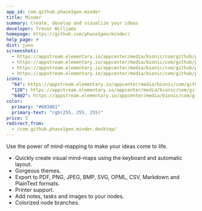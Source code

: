 ```yaml
---
app_id: com.github.phase1geo.minder
title: Minder
summary: Create, develop and visualize your ideas
developer: Trevor Williams
homepage: https://github.com/phase1geo/minder/
help_page: #
dist: juno
screenshots:
  - https://appstream.elementary.io/appcenter/media/bionic/com/github/phase1geo.minder/675A960FEAD5224BB5CA6C58E74D5E87/screenshots/image-1_orig.png
  - https://appstream.elementary.io/appcenter/media/bionic/com/github/phase1geo.minder/675A960FEAD5224BB5CA6C58E74D5E87/screenshots/image-2_orig.png
  - https://appstream.elementary.io/appcenter/media/bionic/com/github/phase1geo.minder/675A960FEAD5224BB5CA6C58E74D5E87/screenshots/image-3_orig.png
  - https://appstream.elementary.io/appcenter/media/bionic/com/github/phase1geo.minder/675A960FEAD5224BB5CA6C58E74D5E87/screenshots/image-4_orig.png
icons:
  "64": https://appstream.elementary.io/appcenter/media/bionic/com/github/phase1geo.minder/675A960FEAD5224BB5CA6C58E74D5E87/icons/64x64/com.github.phase1geo.minder_com.github.phase1geo.minder.png
  "128": https://appstream.elementary.io/appcenter/media/bionic/com/github/phase1geo.minder/675A960FEAD5224BB5CA6C58E74D5E87/icons/128x128/com.github.phase1geo.minder_com.github.phase1geo.minder.png
  "64@2": https://appstream.elementary.io/appcenter/media/bionic/com/github/phase1geo.minder/675A960FEAD5224BB5CA6C58E74D5E87/icons/64x64@2/com.github.phase1geo.minder_com.github.phase1geo.minder.png
color:
  primary: "#603461"
  primary-text: "rgb(255, 255, 255)"
price: 5
redirect_from:
  - /com.github.phase1geo.minder.desktop/
---
```


<p>Use the power of mind-mapping to make your ideas come to life.</p>
<ul>
  <li>Quickly create visual mind-maps using the keyboard and automatic layout.</li>
  <li>Gorgeous themes.</li>
  <li>Export to PDF, PNG, JPEG, BMP, SVG, OPML, CSV, Markdown and PlainText formats.</li>
  <li>Printer support.</li>
  <li>Add notes, tasks and images to your nodes.</li>
  <li>Colorized node branches.</li>
</ul>